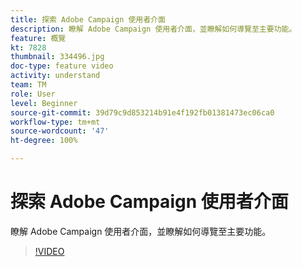```yaml
---
title: 探索 Adobe Campaign 使用者介面
description: 瞭解 Adobe Campaign 使用者介面，並瞭解如何導覽至主要功能。
feature: 概覽
kt: 7828
thumbnail: 334496.jpg
doc-type: feature video
activity: understand
team: TM
role: User
level: Beginner
source-git-commit: 39d79c9d853214b91e4f192fb01381473ec06ca0
workflow-type: tm+mt
source-wordcount: '47'
ht-degree: 100%

---
```


# 探索 Adobe Campaign 使用者介面

瞭解 Adobe Campaign 使用者介面，並瞭解如何導覽至主要功能。

>[!VIDEO](https://video.tv.adobe.com/v/334496?quality=12)
